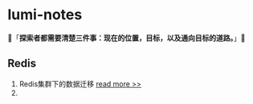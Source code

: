 # lumi-notes

👋「**探索者都需要清楚三件事：现在的位置，目标，以及通向目标的道路。**」👋

##  Redis

1. Redis集群下的数据迁移  [read more >>](https://github.com/wangpf1024/lumi-notes/blob/main/redis/RedisCluster%E5%A4%A7%E6%B5%B7%E6%8D%9E%E9%92%88%E6%95%B0%E6%8D%AE%E8%BF%81%E7%A7%BB.md)
2. 
